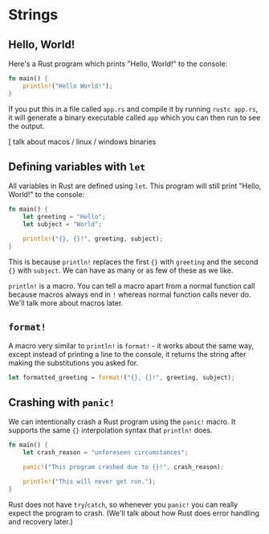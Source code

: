 # Strings

## Hello, World!

Here's a Rust program which prints "Hello, World!" to the console:

```rust
fn main() {
    println!("Hello World!");
}
```

If you put this in a file called `app.rs` and compile it by running `rustc app.rs`, it will generate a binary executable called `app` which you can then run to see the output.

[ talk about macos / linux / windows binaries

## Defining variables with `let`

All variables in Rust are defined using `let`. This program will still print "Hello, World!" to the console:

```rust
fn main() {
    let greeting = "Hello";
    let subject = "World";

    println!("{}, {}!", greeting, subject);
}
```

This is because `println!` replaces the first `{}` with `greeting` and the second `{}` with `subject`. We can have as many or as few of these as we like.

`println!` is a macro. You can tell a macro apart from a normal function call because macros always end in `!` whereas normal function calls never do. We'll talk more about macros later.

## `format!`

A macro very similar to `println!` is `format!` - it works about the same way,
except instead of printing a line to the console, it returns the string after
making the substitutions you asked for.

```rust
let formatted_greeting = format!("{}, {}!", greeting, subject);
```

## Crashing with `panic!`

We can intentionally crash a Rust program using the `panic!` macro. 
It supports the same `{}` interpolation syntax that `println!` does.

```rust
fn main() {
    let crash_reason = "unforeseen circumstances";

    panic!("This program crashed due to {}!", crash_reason);

    println!("This will never get run.");
}
```

Rust does not have `try`/`catch`, so whenever you `panic!` you can really expect the program to crash. (We'll talk about how Rust does error handling and recovery later.)
